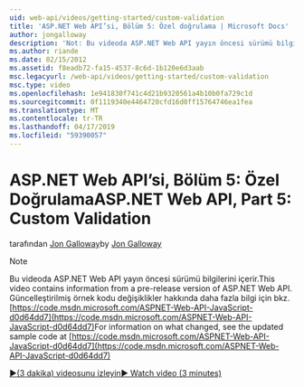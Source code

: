 ```yaml
---
uid: web-api/videos/getting-started/custom-validation
title: 'ASP.NET Web API’si, Bölüm 5: Özel doğrulama | Microsoft Docs'
author: jongalloway
description: 'Not: Bu videoda ASP.NET Web API yayın öncesi sürümü bilgilerini içerir.'
ms.author: riande
ms.date: 02/15/2012
ms.assetid: f8eadb72-fa15-4537-8c6d-1b120e6d3aab
msc.legacyurl: /web-api/videos/getting-started/custom-validation
msc.type: video
ms.openlocfilehash: 1e941830f741c4d21b9320561a4b10b0fa729c1d
ms.sourcegitcommit: 0f1119340e4464720cfd16d0ff15764746ea1fea
ms.translationtype: MT
ms.contentlocale: tr-TR
ms.lasthandoff: 04/17/2019
ms.locfileid: "59390057"
---
```

# <a name="aspnet-web-api-part-5-custom-validation"></a><span data-ttu-id="78f54-103">ASP.NET Web API’si, Bölüm 5: Özel Doğrulama</span><span class="sxs-lookup"><span data-stu-id="78f54-103">ASP.NET Web API, Part 5: Custom Validation</span></span>

<span data-ttu-id="78f54-104">tarafından [Jon Galloway](https://github.com/jongalloway)</span><span class="sxs-lookup"><span data-stu-id="78f54-104">by [Jon Galloway](https://github.com/jongalloway)</span></span>

> [!NOTE]
> <span data-ttu-id="78f54-105">Bu videoda ASP.NET Web API yayın öncesi sürümü bilgilerini içerir.</span><span class="sxs-lookup"><span data-stu-id="78f54-105">This video contains information from a pre-release version of ASP.NET Web API.</span></span> <span data-ttu-id="78f54-106">Güncelleştirilmiş örnek kodu değişiklikler hakkında daha fazla bilgi için bkz. [https://code.msdn.microsoft.com/ASPNET-Web-API-JavaScript-d0d64dd7](https://code.msdn.microsoft.com/ASPNET-Web-API-JavaScript-d0d64dd7)</span><span class="sxs-lookup"><span data-stu-id="78f54-106">For information on what changed, see the updated sample code at [https://code.msdn.microsoft.com/ASPNET-Web-API-JavaScript-d0d64dd7](https://code.msdn.microsoft.com/ASPNET-Web-API-JavaScript-d0d64dd7)</span></span>

[<span data-ttu-id="78f54-107">&#9654;(3 dakika) videosunu izleyin</span><span class="sxs-lookup"><span data-stu-id="78f54-107">&#9654; Watch video (3 minutes)</span></span>](https://channel9.msdn.com/Blogs/ASP-NET-Site-Videos/custom-validation)
